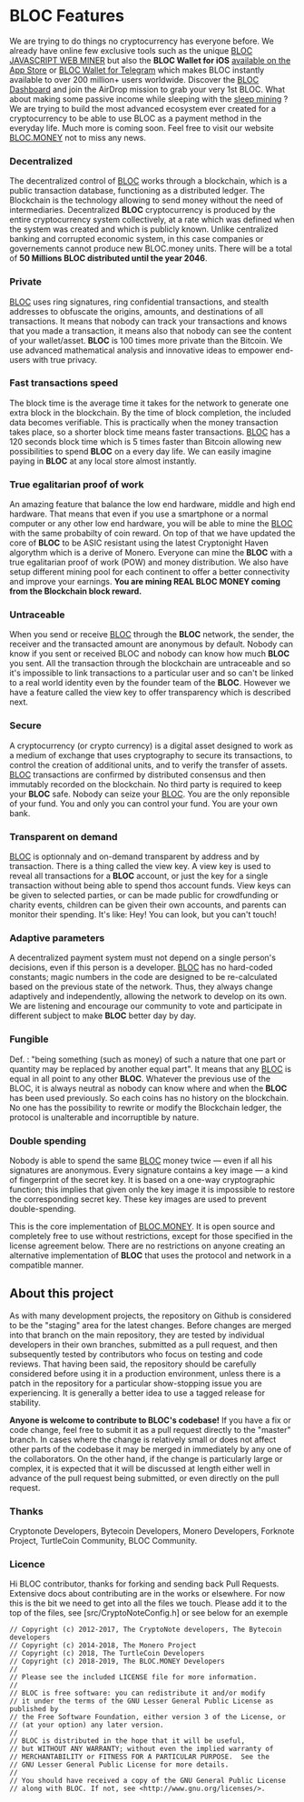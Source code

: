 # BLOC Features
We are trying to do things no cryptocurrency has everyone before. We already have online few exclusive tools such as the unique [BLOC JAVASCRIPT WEB MINER](https://bloc-mining.com) but also the **BLOC Wallet for iOS** [available on the App Store](https://itunes.apple.com/us/app/bloc-wallet-by-furiousteam-ltd/id1437924269?mt=8&ign-mpt=uo%3D2) or [BLOC Wallet for Telegram](https://t.me/bloc_wallet_bot) which makes BLOC instantly available to over 200 million+ users worldwide. Discover the [BLOC Dashboard](https://dashboard.bloc.money) and join the AirDrop mission to grab your very 1st BLOC. What about making some passive income while sleeping with the [sleep mining](https://www.youtube.com/watch?v=WGVfNRHJ3ac) ? We are trying to build the most advanced ecosystem ever created for a cryptocurrency to be able to use BLOC as a payment method in the everyday life. Much more is coming soon. Feel free to visit our website [BLOC.MONEY](https://bloc.money) not to miss any news.

### Decentralized
The decentralized control of [BLOC](https://bloc.money) works through a blockchain, which is a public transaction database, functioning as a distributed ledger. The Blockchain is the technology allowing to send money without the need of intermediaries. Decentralized **BLOC** cryptocurrency is produced by the entire cryptocurrency system collectively, at a rate which was defined when the system was created and which is publicly known. Unlike centralized banking and corrupted economic system, in this case companies or governements cannot produce new BLOC.money units. There will be a total of **50 Millions BLOC distributed until the year 2046**.

### Private
[BLOC](https://bloc.money) uses ring signatures, ring confidential transactions, and stealth addresses to obfuscate the origins, amounts, and destinations of all transactions. It means that nobody can track your transactions and knows that you made a transaction, it means also that nobody can see the content of your wallet/asset. **BLOC** is 100 times more private than the Bitcoin. We use advanced mathematical analysis and innovative ideas to empower end-users with true privacy.

### Fast transactions speed
The block time is the average time it takes for the network to generate one extra block in the blockchain. By the time of block completion, the included data becomes verifiable. This is practically when the money transaction takes place, so a shorter block time means faster transactions. [BLOC](https://bloc.money) has a 120 seconds block time which is 5 times faster than Bitcoin allowing new possibilities to spend **BLOC** on a every day life. We can easily imagine paying in **BLOC** at any local store almost instantly.

### True egalitarian proof of work
An amazing feature that balance the low end hardware, middle and high end hardware. That means that even if you use a smartphone or a normal computer or any other low end hardware, you will be able to mine the [BLOC](https://bloc.money) with the same probabilty of coin reward. On top of that we have updated the core of **BLOC** to be ASIC resistant using the latest Cryptonight Haven algorythm which is a derive of Monero. Everyone can mine the **BLOC** with a true egalitarian proof of work (POW) and money distribution. We also have setup different mining pool for each continent to offer a better connectivity and improve your earnings. **You are mining REAL BLOC MONEY coming from the Blockchain block reward.**

### Untraceable
When you send or receive [BLOC](https://bloc.money) through the **BLOC** network, the sender, the receiver and the transacted amount are anonymous by default. Nobody can know if you sent or received BLOC and nobody can know how much **BLOC** you sent. All the transaction through the blockchain are untraceable and so it's impossible to link transactions to a particular user and so can't be linked to a real world identity even by the founder team of the **BLOC**. However we have a feature called the view key to offer transparency which is described next.

### Secure
A cryptocurrency (or crypto currency) is a digital asset designed to work as a medium of exchange that uses cryptography to secure its transactions, to control the creation of additional units, and to verify the transfer of assets. [BLOC](https://bloc.money) transactions are confirmed by distributed consensus and then immutably recorded on the blockchain. No third party is required to keep your **BLOC** safe. Nobody can seize your [BLOC](https://bloc.money). You are the only reponsible of your fund. You and only you can control your fund. You are your own bank.

### Transparent on demand
[BLOC](https://bloc.money) is optionnaly and on-demand transparent by address and by transaction. There is a thing called the view key. A view key is used to reveal all transactions for a **BLOC** account, or just the key for a single transaction without being able to spend thos account funds. View keys can be given to selected parties, or can be made public for crowdfunding or charity events, children can be given their own accounts, and parents can monitor their spending. It's like: Hey! You can look, but you can't touch!

### Adaptive parameters
A decentralized payment system must not depend on a single person's decisions, even if this person is a developer. [BLOC](https://bloc.money) has no hard-coded constants; magic numbers in the code are designed to be re-calculated based on the previous state of the network. Thus, they always change adaptively and independently, allowing the network to develop on its own. We are listening and encourage our community to vote and participate in different subject to make **BLOC** better day by day.

### Fungible
Def. : "being something (such as money) of such a nature that one part or quantity may be replaced by another equal part". It means that any [BLOC](https://bloc.money) is equal in all point to any other **BLOC**. Whatever the previous use of the BLOC, it is always neutral as nobody can know where and when the **BLOC** has been used previously. So each coins has no history on the blockchain. No one has the possibility to rewrite or modify the Blockchain ledger, the protocol is unalterable and incorruptible by nature.

### Double spending
Nobody is able to spend the same [BLOC](https://bloc.money) money twice — even if all his signatures are anonymous. Every signature contains a key image — a kind of fingerprint of the secret key. It is based on a one-way cryptographic function; this implies that given only the key image it is impossible to restore the corresponding secret key. These key images are used to prevent double-spending.

This is the core implementation of [BLOC.MONEY](https://bloc.money). It is open source and completely free to use without restrictions, except for those specified in the license agreement below. There are no restrictions on anyone creating an alternative implementation of **BLOC** that uses the protocol and network in a compatible manner.

## About this project

As with many development projects, the repository on Github is considered to be the "staging" area for the latest changes. Before changes are merged into that branch on the main repository, they are tested by individual developers in their own branches, submitted as a pull request, and then subsequently tested by contributors who focus on testing and code reviews. That having been said, the repository should be carefully considered before using it in a production environment, unless there is a patch in the repository for a particular show-stopping issue you are experiencing. It is generally a better idea to use a tagged release for stability.

**Anyone is welcome to contribute to BLOC's codebase!** If you have a fix or code change, feel free to submit it as a pull request directly to the "master" branch. In cases where the change is relatively small or does not affect other parts of the codebase it may be merged in immediately by any one of the collaborators. On the other hand, if the change is particularly large or complex, it is expected that it will be discussed at length either well in advance of the pull request being submitted, or even directly on the pull request.

### Thanks
Cryptonote Developers, Bytecoin Developers, Monero Developers, Forknote Project, TurtleCoin Community, BLOC Community.

### Licence

Hi BLOC contributor, thanks for forking and sending back Pull Requests. Extensive docs about contributing are in the works or elsewhere. For now this is the bit we need to get into all the files we touch. Please add it to the top of the files, see [src/CryptoNoteConfig.h] or see below for an exemple

```
// Copyright (c) 2012-2017, The CryptoNote developers, The Bytecoin developers
// Copyright (c) 2014-2018, The Monero Project
// Copyright (c) 2018, The TurtleCoin Developers
// Copyright (c) 2018-2019, The BLOC.MONEY Developers
//
// Please see the included LICENSE file for more information.
// 
// BLOC is free software: you can redistribute it and/or modify
// it under the terms of the GNU Lesser General Public License as published by
// the Free Software Foundation, either version 3 of the License, or
// (at your option) any later version.
// 
// BLOC is distributed in the hope that it will be useful,
// but WITHOUT ANY WARRANTY; without even the implied warranty of
// MERCHANTABILITY or FITNESS FOR A PARTICULAR PURPOSE.  See the
// GNU Lesser General Public License for more details.
// 
// You should have received a copy of the GNU General Public License
// along with BLOC. If not, see <http://www.gnu.org/licenses/>.
```
